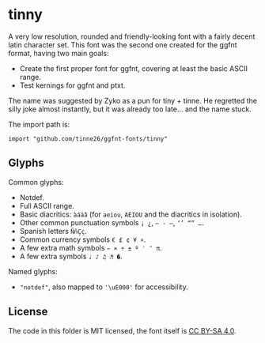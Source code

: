 # tinny

A very low resolution, rounded and friendly-looking font with a fairly decent latin character set. This font was the second one created for the ggfnt format, having two main goals:
- Create the first proper font for ggfnt, covering at least the basic ASCII range.
- Test kernings for ggfnt and ptxt.

The name was suggested by Zyko as a pun for tiny + tinne. He regretted the silly joke almost instantly, but it was already too late... and the name stuck.

The import path is:
```Golang
import "github.com/tinne26/ggfnt-fonts/tinny"
```

## Glyphs

Common glyphs:
- Notdef.
- Full ASCII range.
- Basic diacritics: `àáäâ` (for `aeiou`, `AEIOU` and the diacritics in isolation).
- Other common punctuation symbols `¡ ¿`, `– ‑ —`, `‘’ “” …`.
- Spanish letters `ÑñÇç`.
- Common currency symbols `€ £ ¢ ¥ ¤`.
- A few extra math symbols `− × ÷ ± º ′ ″ π`.
- A few extra symbols `♩ ♪ ♫ ♬ �`.

Named glyphs:
- `"notdef"`, also mapped to `'\uE000'` for accessibility.

## License

The code in this folder is MIT licensed, the font itself is [CC BY-SA 4.0](https://creativecommons.org/licenses/by-sa/4.0/).
